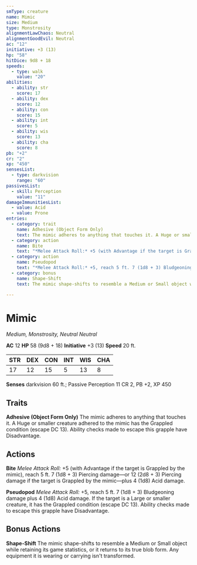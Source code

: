 ```yaml
---
smType: creature
name: Mimic
size: Medium
type: Monstrosity
alignmentLawChaos: Neutral
alignmentGoodEvil: Neutral
ac: "12"
initiative: +3 (13)
hp: "58"
hitDice: 9d8 + 18
speeds:
  - type: walk
    value: "20"
abilities:
  - ability: str
    score: 17
  - ability: dex
    score: 12
  - ability: con
    score: 15
  - ability: int
    score: 5
  - ability: wis
    score: 13
  - ability: cha
    score: 8
pb: "+2"
cr: "2"
xp: "450"
sensesList:
  - type: darkvision
    range: "60"
passivesList:
  - skill: Perception
    value: "11"
damageImmunitiesList:
  - value: Acid
  - value: Prone
entries:
  - category: trait
    name: Adhesive (Object Form Only)
    text: The mimic adheres to anything that touches it. A Huge or smaller creature adhered to the mimic has the Grappled condition (escape DC 13). Ability checks made to escape this grapple have Disadvantage.
  - category: action
    name: Bite
    text: "*Melee Attack Roll:* +5 (with Advantage if the target is Grappled by the mimic), reach 5 ft. 7 (1d8 + 3) Piercing damage—or 12 (2d8 + 3) Piercing damage if the target is Grappled by the mimic—plus 4 (1d8) Acid damage."
  - category: action
    name: Pseudopod
    text: "*Melee Attack Roll:* +5, reach 5 ft. 7 (1d8 + 3) Bludgeoning damage plus 4 (1d8) Acid damage. If the target is a Large or smaller creature, it has the Grappled condition (escape DC 13). Ability checks made to escape this grapple have Disadvantage."
  - category: bonus
    name: Shape-Shift
    text: The mimic shape-shifts to resemble a Medium or Small object while retaining its game statistics, or it returns to its true blob form. Any equipment it is wearing or carrying isn't transformed.

---
```


# Mimic
*Medium, Monstrosity, Neutral Neutral*

**AC** 12
**HP** 58 (9d8 + 18)
**Initiative** +3 (13)
**Speed** 20 ft.

| STR | DEX | CON | INT | WIS | CHA |
| --- | --- | --- | --- | --- | --- |
| 17 | 12 | 15 | 5 | 13 | 8 |

**Senses** darkvision 60 ft.; Passive Perception 11
CR 2, PB +2, XP 450

## Traits

**Adhesive (Object Form Only)**
The mimic adheres to anything that touches it. A Huge or smaller creature adhered to the mimic has the Grappled condition (escape DC 13). Ability checks made to escape this grapple have Disadvantage.

## Actions

**Bite**
*Melee Attack Roll:* +5 (with Advantage if the target is Grappled by the mimic), reach 5 ft. 7 (1d8 + 3) Piercing damage—or 12 (2d8 + 3) Piercing damage if the target is Grappled by the mimic—plus 4 (1d8) Acid damage.

**Pseudopod**
*Melee Attack Roll:* +5, reach 5 ft. 7 (1d8 + 3) Bludgeoning damage plus 4 (1d8) Acid damage. If the target is a Large or smaller creature, it has the Grappled condition (escape DC 13). Ability checks made to escape this grapple have Disadvantage.

## Bonus Actions

**Shape-Shift**
The mimic shape-shifts to resemble a Medium or Small object while retaining its game statistics, or it returns to its true blob form. Any equipment it is wearing or carrying isn't transformed.
